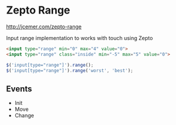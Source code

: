 # Zepto Range

http://jcemer.com/zepto-range

Input range implementation to works with touch using Zepto

``` html
<input type="range" min="0" max="4" value="0">
<input type="range" class="inside" min="-5" max="5" value="0">
```

``` javascript
$('input[type="range"]').range();
$('input[type="range"]').range('worst', 'best');
```
## Events

* Init
* Move
* Change